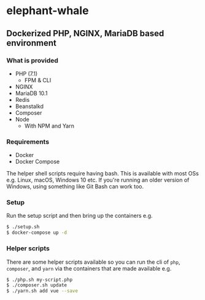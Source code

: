 # elephant-whale
## Dockerized PHP, NGINX, MariaDB based environment

### What is provided

* PHP (7.1)
  - FPM & CLI
* NGINX
* MariaDB 10.1
* Redis
* Beanstalkd
* Composer
* Node
  - With NPM and Yarn

### Requirements

* Docker
* Docker Compose

The helper shell scripts require having bash. This is available with most OSs e.g. Linux, macOS, Windows 10 etc. If you're running an older version of Windows, using something like Git Bash can work too.

### Setup

Run the setup script and then bring up the containers e.g.

```bash
$ ./setup.sh
$ docker-compose up -d
```

### Helper scripts

There are some helper scripts available so you can run the cli of ```php```,  ```composer```, and ```yarn``` via the containers that are made available e.g.

```bash
$ ./php.sh my-script.php
$ ./composer.sh update
$ ./yarn.sh add vue --save
```

